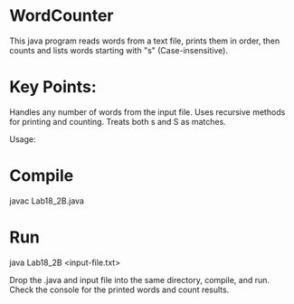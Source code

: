 # WordCounter
This java program reads words from a text file, prints them in order, then counts and lists words starting with "s" (Case-insensitive).

# Key Points:
Handles any number of words from the input file.
Uses recursive methods for printing and counting.
Treats both s and S as matches.


Usage:

# Compile
javac Lab18_2B.java

# Run
java Lab18_2B <input-file.txt>

Drop the .java and input file into the same directory, compile, and run. Check the console for the printed words and count results.
